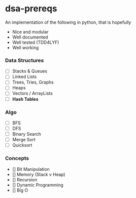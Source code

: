 # dsa-prereqs

An implementation of the following in python, that is hopefully
- Nice and modular
- Well documented
- Well tested (TDD4LYF)
- Well working

### Data Structures

- [ ]  Stacks & Queues
- [ ]  Linked Lists
- [ ]  Trees, Tries, Graphs
- [ ]  Heaps
- [ ]  Vectors / ArrayLists
- [ ]  **Hash Tables**

### Algo

- [ ]  BFS
- [ ]  DFS
- [ ]  Binary Search
- [ ]  Merge Sort
- [ ]  Quicksort

### Concepts

- [] Bit Manipulation
- [] Memory (Stack v Heap)
- [] Recursion
- [] Dynamic Programming
- [] Big O
